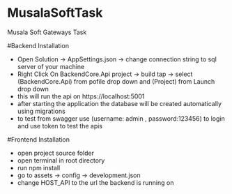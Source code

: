 # MusalaSoftTask
Musala Soft Gateways Task


#Backend Installation

- Open Solution -> AppSettings.json -> change connection string to sql server of your machine
- Right Click On BackendCore.Api project -> build tap -> select (BackendCore.Api) from pofile drop down and (Project) from Launch drop down
- this will run the api on https://localhost:5001
- after starting the application the database will be created automatically using migrations
- to test from swagger use (username: admin , password:123456) to login and use token to test the apis


#Frontend Installation

- open project source folder
- open terminal in root directory
- run npm install
- go to assets -> config -> development.json
- change HOST_API to the url the backend is running on


